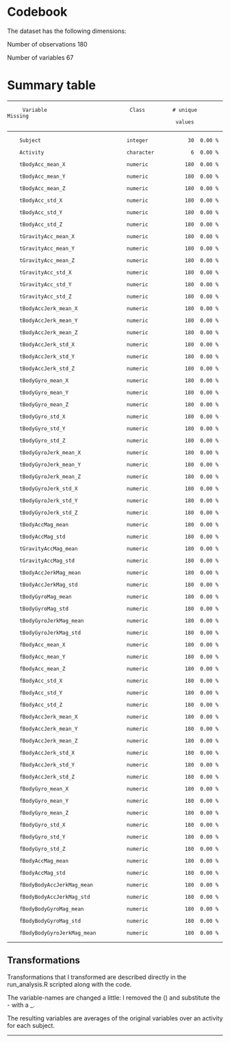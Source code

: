 
# Codebook


The dataset has the following dimensions:

Number of observations        180

Number of variables            67




# Summary table

------- ---------------------------------- ----------- ----------- ---------
         Variable                           Class         # unique  Missing  
                                                           values                        
------- ---------------------------------- ----------- ---------- --------- 

        Subject                            integer             30  0.00 %                

        Activity                           character            6  0.00 %                

        tBodyAcc_mean_X                    numeric            180  0.00 %                

        tBodyAcc_mean_Y                    numeric            180  0.00 %                

        tBodyAcc_mean_Z                    numeric            180  0.00 %                

        tBodyAcc_std_X                     numeric            180  0.00 %                

        tBodyAcc_std_Y                     numeric            180  0.00 %                

        tBodyAcc_std_Z                     numeric            180  0.00 %                

        tGravityAcc_mean_X                 numeric            180  0.00 %                

        tGravityAcc_mean_Y                 numeric            180  0.00 %                

        tGravityAcc_mean_Z                 numeric            180  0.00 %                

        tGravityAcc_std_X                  numeric            180  0.00 %                

        tGravityAcc_std_Y                  numeric            180  0.00 %                

        tGravityAcc_std_Z                  numeric            180  0.00 %                

        tBodyAccJerk_mean_X                numeric            180  0.00 %                

        tBodyAccJerk_mean_Y                numeric            180  0.00 %                

        tBodyAccJerk_mean_Z                numeric            180  0.00 %                

        tBodyAccJerk_std_X                 numeric            180  0.00 %                

        tBodyAccJerk_std_Y                 numeric            180  0.00 %                

        tBodyAccJerk_std_Z                 numeric            180  0.00 %                

        tBodyGyro_mean_X                   numeric            180  0.00 %                

        tBodyGyro_mean_Y                   numeric            180  0.00 %                

        tBodyGyro_mean_Z                   numeric            180  0.00 %                

        tBodyGyro_std_X                    numeric            180  0.00 %                

        tBodyGyro_std_Y                    numeric            180  0.00 %                

        tBodyGyro_std_Z                    numeric            180  0.00 %                

        tBodyGyroJerk_mean_X               numeric            180  0.00 %                

        tBodyGyroJerk_mean_Y               numeric            180  0.00 %                

        tBodyGyroJerk_mean_Z               numeric            180  0.00 %                

        tBodyGyroJerk_std_X                numeric            180  0.00 %                

        tBodyGyroJerk_std_Y                numeric            180  0.00 %                

        tBodyGyroJerk_std_Z                numeric            180  0.00 %                

        tBodyAccMag_mean                   numeric            180  0.00 %                

        tBodyAccMag_std                    numeric            180  0.00 %                

        tGravityAccMag_mean                numeric            180  0.00 %                

        tGravityAccMag_std                 numeric            180  0.00 %                

        tBodyAccJerkMag_mean               numeric            180  0.00 %                

        tBodyAccJerkMag_std                numeric            180  0.00 %                

        tBodyGyroMag_mean                  numeric            180  0.00 %                

        tBodyGyroMag_std                   numeric            180  0.00 %                

        tBodyGyroJerkMag_mean              numeric            180  0.00 %                

        tBodyGyroJerkMag_std               numeric            180  0.00 %                

        fBodyAcc_mean_X                    numeric            180  0.00 %                

        fBodyAcc_mean_Y                    numeric            180  0.00 %                

        fBodyAcc_mean_Z                    numeric            180  0.00 %                

        fBodyAcc_std_X                     numeric            180  0.00 %                

        fBodyAcc_std_Y                     numeric            180  0.00 %                

        fBodyAcc_std_Z                     numeric            180  0.00 %                

        fBodyAccJerk_mean_X                numeric            180  0.00 %                

        fBodyAccJerk_mean_Y                numeric            180  0.00 %                

        fBodyAccJerk_mean_Z                numeric            180  0.00 %                

        fBodyAccJerk_std_X                 numeric            180  0.00 %                

        fBodyAccJerk_std_Y                 numeric            180  0.00 %                

        fBodyAccJerk_std_Z                 numeric            180  0.00 %                

        fBodyGyro_mean_X                   numeric            180  0.00 %                

        fBodyGyro_mean_Y                   numeric            180  0.00 %                

        fBodyGyro_mean_Z                   numeric            180  0.00 %                

        fBodyGyro_std_X                    numeric            180  0.00 %                

        fBodyGyro_std_Y                    numeric            180  0.00 %                

        fBodyGyro_std_Z                    numeric            180  0.00 %                
      
        fBodyAccMag_mean                   numeric            180  0.00 %                

        fBodyAccMag_std                    numeric            180  0.00 %                

        fBodyBodyAccJerkMag_mean           numeric            180  0.00 %                

        fBodyBodyAccJerkMag_std            numeric            180  0.00 %                

        fBodyBodyGyroMag_mean              numeric            180  0.00 %                

        fBodyBodyGyroMag_std               numeric            180  0.00 %                

        fBodyBodyGyroJerkMag_mean          numeric            180  0.00 %                
-----------------------------------------------------------------------------------------



## Transformations

Transformations that I transformed are described directly in the run_analysis.R scripted along with the code.

The variable-names are changed a little: I removed the () and substitute the - with a _.

The resulting variables are averages of the original variables over an activity for each subject.

---


